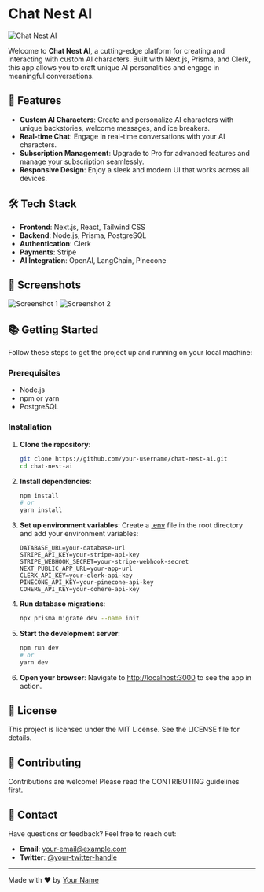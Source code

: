 # Chat Nest AI

![Chat Nest AI](https://your-image-url.com/banner.png)

Welcome to **Chat Nest AI**, a cutting-edge platform for creating and interacting with custom AI characters. Built with Next.js, Prisma, and Clerk, this app allows you to craft unique AI personalities and engage in meaningful conversations.

## 🚀 Features

- **Custom AI Characters**: Create and personalize AI characters with unique backstories, welcome messages, and ice breakers.
- **Real-time Chat**: Engage in real-time conversations with your AI characters.
- **Subscription Management**: Upgrade to Pro for advanced features and manage your subscription seamlessly.
- **Responsive Design**: Enjoy a sleek and modern UI that works across all devices.

## 🛠️ Tech Stack

- **Frontend**: Next.js, React, Tailwind CSS
- **Backend**: Node.js, Prisma, PostgreSQL
- **Authentication**: Clerk
- **Payments**: Stripe
- **AI Integration**: OpenAI, LangChain, Pinecone

## 📸 Screenshots

![Screenshot 1](https://your-image-url.com/screenshot1.png)
![Screenshot 2](https://your-image-url.com/screenshot2.png)

## 📚 Getting Started

Follow these steps to get the project up and running on your local machine:

### Prerequisites

- Node.js
- npm or yarn
- PostgreSQL

### Installation

1. **Clone the repository**:
    ```bash
    git clone https://github.com/your-username/chat-nest-ai.git
    cd chat-nest-ai
    ```

2. **Install dependencies**:
    ```bash
    npm install
    # or
    yarn install
    ```

3. **Set up environment variables**:
    Create a [.env](http://_vscodecontentref_/0) file in the root directory and add your environment variables:
    ```env
    DATABASE_URL=your-database-url
    STRIPE_API_KEY=your-stripe-api-key
    STRIPE_WEBHOOK_SECRET=your-stripe-webhook-secret
    NEXT_PUBLIC_APP_URL=your-app-url
    CLERK_API_KEY=your-clerk-api-key
    PINECONE_API_KEY=your-pinecone-api-key
    COHERE_API_KEY=your-cohere-api-key
    ```

4. **Run database migrations**:
    ```bash
    npx prisma migrate dev --name init
    ```

5. **Start the development server**:
    ```bash
    npm run dev
    # or
    yarn dev
    ```

6. **Open your browser**:
    Navigate to [http://localhost:3000](http://localhost:3000) to see the app in action.

## 📄 License

This project is licensed under the MIT License. See the LICENSE file for details.

## 🤝 Contributing

Contributions are welcome! Please read the CONTRIBUTING guidelines first.

## 📧 Contact

Have questions or feedback? Feel free to reach out:

- **Email**: your-email@example.com
- **Twitter**: [@your-twitter-handle](https://twitter.com/your-twitter-handle)

---

Made with ❤️ by [Your Name](https://your-website.com)
